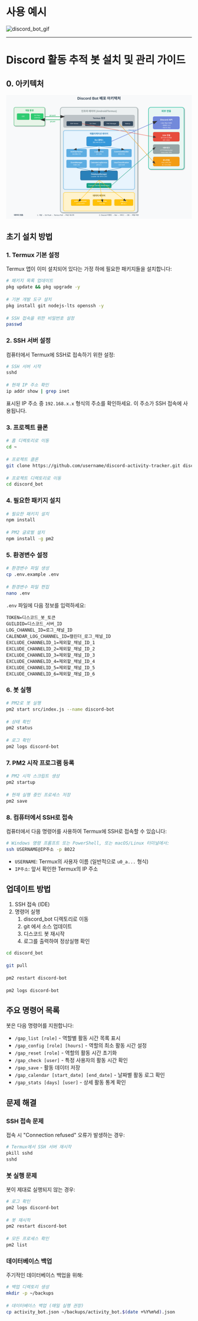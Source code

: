 # 사용 예시
![discord_bot_gif](https://github.com/user-attachments/assets/e207de6d-288d-46df-b551-576148cf9d8d)

---

# Discord 활동 추적 봇 설치 및 관리 가이드
## 0. 아키텍처
![discord_bot_architecture.svg](readme_src/discord_bot_architecture.svg)


## 초기 설치 방법

### 1. Termux 기본 설정

Termux 앱이 이미 설치되어 있다는 가정 하에 필요한 패키지들을 설치합니다:

```bash
# 패키지 목록 업데이트
pkg update && pkg upgrade -y

# 기본 개발 도구 설치
pkg install git nodejs-lts openssh -y

# SSH 접속을 위한 비밀번호 설정
passwd
```

### 2. SSH 서버 설정

컴퓨터에서 Termux에 SSH로 접속하기 위한 설정:

```bash
# SSH 서버 시작
sshd

# 현재 IP 주소 확인
ip addr show | grep inet
```

표시된 IP 주소 중 `192.168.x.x` 형식의 주소를 확인하세요. 이 주소가 SSH 접속에 사용됩니다.

### 3. 프로젝트 클론

```bash
# 홈 디렉토리로 이동
cd ~

# 프로젝트 클론
git clone https://github.com/username/discord-activity-tracker.git discord_bot

# 프로젝트 디렉토리로 이동
cd discord_bot
```

### 4. 필요한 패키지 설치

```bash
# 필요한 패키지 설치
npm install

# PM2 글로벌 설치
npm install -g pm2
```

### 5. 환경변수 설정

```bash
# 환경변수 파일 생성
cp .env.example .env

# 환경변수 파일 편집
nano .env
```

`.env` 파일에 다음 정보를 입력하세요:

```
TOKEN=디스코드_봇_토큰
GUILDID=디스코드_서버_ID
LOG_CHANNEL_ID=로그_채널_ID
CALENDAR_LOG_CHANNEL_ID=캘린더_로그_채널_ID
EXCLUDE_CHANNELID_1=제외할_채널_ID_1
EXCLUDE_CHANNELID_2=제외할_채널_ID_2
EXCLUDE_CHANNELID_3=제외할_채널_ID_3
EXCLUDE_CHANNELID_4=제외할_채널_ID_4
EXCLUDE_CHANNELID_5=제외할_채널_ID_5
EXCLUDE_CHANNELID_6=제외할_채널_ID_6
```

### 6. 봇 실행

```bash
# PM2로 봇 실행
pm2 start src/index.js --name discord-bot

# 상태 확인
pm2 status

# 로그 확인
pm2 logs discord-bot
```

### 7. PM2 시작 프로그램 등록

```bash
# PM2 시작 스크립트 생성
pm2 startup

# 현재 실행 중인 프로세스 저장
pm2 save
```

### 8. 컴퓨터에서 SSH로 접속

컴퓨터에서 다음 명령어를 사용하여 Termux에 SSH로 접속할 수 있습니다:

```bash
# Windows 명령 프롬프트 또는 PowerShell, 또는 macOS/Linux 터미널에서:
ssh USERNAME@IP주소 -p 8022
```

- `USERNAME`: Termux의 사용자 이름 (일반적으로 `u0_a...` 형식)
- `IP주소`: 앞서 확인한 Termux의 IP 주소

## 업데이트 방법

1. SSH 접속 (IDE)
2. 명령어 실행
   1. discord_bot 디렉토리로 이동
   2. git 에서 소스 업데이트
   3. 디스코드 봇 재시작
   4. 로그를 출력하여 정상실행 확인

```bash
cd discord_bot

git pull

pm2 restart discord-bot

pm2 logs discord-bot
```

## 주요 명령어 목록

봇은 다음 명령어를 지원합니다:

- `/gap_list [role]` - 역할별 활동 시간 목록 표시
- `/gap_config [role] [hours]` - 역할의 최소 활동 시간 설정
- `/gap_reset [role]` - 역할의 활동 시간 초기화
- `/gap_check [user]` - 특정 사용자의 활동 시간 확인
- `/gap_save` - 활동 데이터 저장
- `/gap_calendar [start_date] [end_date]` - 날짜별 활동 로그 확인
- `/gap_stats [days] [user]` - 상세 활동 통계 확인

## 문제 해결

### SSH 접속 문제

접속 시 "Connection refused" 오류가 발생하는 경우:

```bash
# Termux에서 SSH 서버 재시작
pkill sshd
sshd
```

### 봇 실행 문제

봇이 제대로 실행되지 않는 경우:

```bash
# 로그 확인
pm2 logs discord-bot

# 봇 재시작
pm2 restart discord-bot

# 모든 프로세스 확인
pm2 list
```

### 데이터베이스 백업

주기적인 데이터베이스 백업을 위해:

```bash
# 백업 디렉토리 생성
mkdir -p ~/backups

# 데이터베이스 백업 (매일 실행 권장)
cp activity_bot.json ~/backups/activity_bot.$(date +%Y%m%d).json
```
